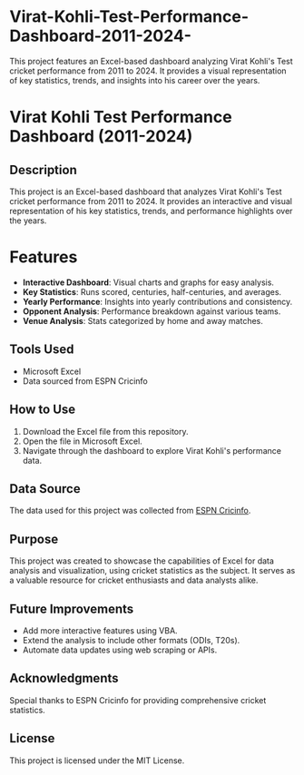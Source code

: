 # Virat-Kohli-Test-Performance-Dashboard-2011-2024-
This project features an Excel-based dashboard analyzing Virat Kohli's Test cricket performance from 2011 to 2024. It provides a visual representation of key statistics, trends, and insights into his career over the years.

# Virat Kohli Test Performance Dashboard (2011-2024)

## Description
This project is an Excel-based dashboard that analyzes Virat Kohli's Test cricket performance from 2011 to 2024. It provides an interactive and visual representation of his key statistics, trends, and performance highlights over the years.

# Features
- **Interactive Dashboard**: Visual charts and graphs for easy analysis.
- **Key Statistics**: Runs scored, centuries, half-centuries, and averages.
- **Yearly Performance**: Insights into yearly contributions and consistency.
- **Opponent Analysis**: Performance breakdown against various teams.
- **Venue Analysis**: Stats categorized by home and away matches.

## Tools Used
- Microsoft Excel
- Data sourced from ESPN Cricinfo

## How to Use
1. Download the Excel file from this repository.
2. Open the file in Microsoft Excel.
3. Navigate through the dashboard to explore Virat Kohli's performance data.

## Data Source
The data used for this project was collected from [ESPN Cricinfo](https://www.espncricinfo.com).

## Purpose
This project was created to showcase the capabilities of Excel for data analysis and visualization, using cricket statistics as the subject. It serves as a valuable resource for cricket enthusiasts and data analysts alike.

## Future Improvements
- Add more interactive features using VBA.
- Extend the analysis to include other formats (ODIs, T20s).
- Automate data updates using web scraping or APIs.

## Acknowledgments
Special thanks to ESPN Cricinfo for providing comprehensive cricket statistics.

## License
This project is licensed under the MIT License.
